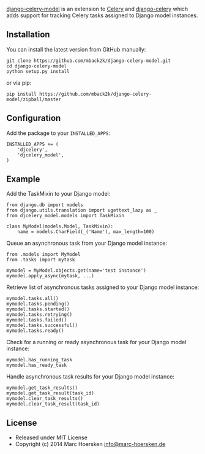 [django-celery-model](https://github.com/mback2k/django-celery-model) is an
extension to [Celery](https://github.com/celery/celery) and
[django-celery](https://github.com/celery/django-celery)
which adds support for tracking Celery tasks assigned to Django model instances.

Installation
------------
You can install the latest version from GitHub manually:

    git clone https://github.com/mback2k/django-celery-model.git
    cd django-celery-model
    python setup.py install

or via pip:

    pip install https://github.com/mback2k/django-celery-model/zipball/master

Configuration
-------------
Add the package to your `INSTALLED_APPS`:

    INSTALLED_APPS += (
        'djcelery',
        'djcelery_model',
    )

Example
-------
Add the TaskMixin to your Django model:

    from django.db import models
    from django.utils.translation import ugettext_lazy as _
    from djcelery_model.models import TaskMixin

    class MyModel(models.Model, TaskMixin):
        name = models.CharField(_('Name'), max_length=100)

Queue an asynchronous task from your Django model instance:

    from .models import MyModel
    from .tasks import mytask

    mymodel = MyModel.objects.get(name='test instance')
    mymodel.apply_async(mytask, ...)

Retrieve list of asynchronous tasks assigned to your Django model instance:

    mymodel.tasks.all()
    mymodel.tasks.pending()
    mymodel.tasks.started()
    mymodel.tasks.retrying()
    mymodel.tasks.failed()
    mymodel.tasks.successful()
    mymodel.tasks.ready()

Check for a running or ready asynchronous task for your Django model instance:

    mymodel.has_running_task
    mymodel.has_ready_task

Handle asynchronous task results for your Django model instance:

    mymodel.get_task_results()
    mymodel.get_task_result(task_id)
    mymodel.clear_task_results()
    mymodel.clear_task_result(task_id)

License
-------
* Released under MIT License
* Copyright (c) 2014 Marc Hoersken <info@marc-hoersken.de>
